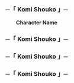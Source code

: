 <h3 align="center">
    ─「 Komi Shouko 」─
</h3>
<div align="center"><b>
Character Name
</div></b>


<h3 align="center">
    ─「 Komi Shouko 」─
</h3>

<h3 align="center">
    ─「 Komi Shouko 」─
</h3>

<h3 align="center">
    ─「 Komi Shouko 」─
</h3>
